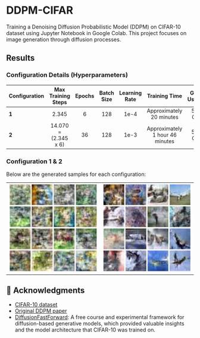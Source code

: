 # DDPM-CIFAR
Training a Denoising Diffusion Probabilistic Model (DDPM) on CIFAR-10 dataset using Jupyter Notebook in Google Colab. This project focuses on image generation through diffusion processes.

## Results 

### Configuration Details (Hyperparameters)

| Configuration | Max Training Steps| Epochs | Batch Size | Learning Rate | Training Time           | GPU Usage |
|:--------------|:----------:|:-------:|:-----------:|:--------------:|:------------------------:|:----------:|
| **1**        | 2.345 | 6     | 128         | 1e-4           | Approximately 20 minutes | 5.5 GB     |
| **2**        | 14.070 = (2.345 x 6) | 36     | 128         | 1e-3           | Approximately 1 hour 46 minutes | 5.5 GB     |

### Configuration 1 & 2

Below are the generated samples for each configuration:

<table>
  <tr>
    <td>
      <img src="generated_samples/cifar10_16_samples_6_epochs.png" alt="Generated Samples Image 1" width="400"/>
    </td>
    <td>
      <img src="generated_samples/cifar10_16_samples_36epochs.png" alt="Generated Samples Image 2" width="400"/>
    </td>
  </tr>
</table>

## 🙏 Acknowledgments

- [CIFAR-10 dataset](https://www.cs.toronto.edu/~kriz/cifar.html)
- [Original DDPM paper](https://arxiv.org/abs/2006.11239)
- [DiffusionFastForward](https://github.com/mikonvergence/DiffusionFastForward): A free course and experimental framework for diffusion-based generative models, which provided valuable insights and the model architecture that CIFAR-10 was trained on.
